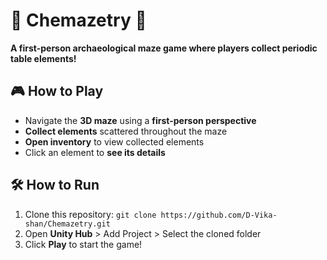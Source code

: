 # 🏺 Chemazetry 🏺  

**A first-person archaeological maze game where players collect periodic table elements!**  

## 🎮 How to Play  
- Navigate the **3D maze** using a **first-person perspective**  
- **Collect elements** scattered throughout the maze  
- **Open inventory** to view collected elements  
- Click an element to **see its details**  

## 🛠️ How to Run  
1. Clone this repository:
   ```git clone https://github.com/D-Vika-shan/Chemazetry.git```
3. Open **Unity Hub** > Add Project > Select the cloned folder  
4. Click **Play** to start the game!  


